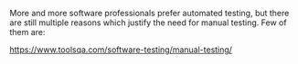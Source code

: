 More and more software professionals prefer automated testing, but there are still multiple reasons which justify the need for manual testing. Few of them are:

https://www.toolsqa.com/software-testing/manual-testing/
